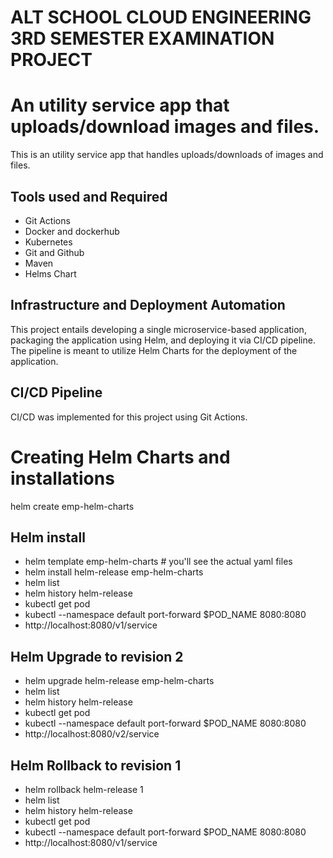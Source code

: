 # ALT SCHOOL CLOUD ENGINEERING 3RD SEMESTER EXAMINATION PROJECT

# An utility service app that uploads/download images and files.

This is an utility service app that handles uploads/downloads of images and files.


## Tools used and Required

* Git Actions
* Docker and dockerhub
* Kubernetes
* Git and Github
* Maven
* Helms Chart


## Infrastructure and Deployment Automation

This project entails developing a single microservice-based application, packaging the application using Helm, and deploying it via CI/CD pipeline. The pipeline is meant to utilize Helm Charts for the deployment of the application.


## CI/CD Pipeline

CI/CD was implemented for this project using Git Actions.  

# Creating Helm Charts and installations

helm create emp-helm-charts

## Helm install

* helm template emp-helm-charts # you'll see the actual yaml files
* helm install helm-release emp-helm-charts
* helm list
* helm history helm-release
* kubectl get pod
* kubectl --namespace default port-forward $POD_NAME 8080:8080
* http://localhost:8080/v1/service

## Helm Upgrade to revision 2 


* helm upgrade helm-release emp-helm-charts
* helm list
* helm history helm-release
* kubectl get pod
* kubectl --namespace default port-forward $POD_NAME 8080:8080
* http://localhost:8080/v2/service

## Helm Rollback to revision 1
* helm rollback helm-release 1
* helm list
* helm history helm-release
* kubectl get pod
* kubectl --namespace default port-forward $POD_NAME 8080:8080
* http://localhost:8080/v1/service

